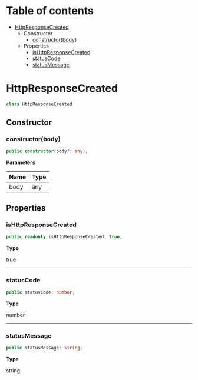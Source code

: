 # Table of contents

* [HttpResponseCreated][ClassDeclaration-21]
    * Constructor
        * [constructor(body)][Constructor-18]
    * Properties
        * [isHttpResponseCreated][PropertyDeclaration-44]
        * [statusCode][PropertyDeclaration-45]
        * [statusMessage][PropertyDeclaration-46]

# HttpResponseCreated

```typescript
class HttpResponseCreated
```
## Constructor

### constructor(body)

```typescript
public constructor(body?: any);
```

**Parameters**

| Name | Type |
| ---- | ---- |
| body | any  |

## Properties

### isHttpResponseCreated

```typescript
public readonly isHttpResponseCreated: true;
```

**Type**

true

----------

### statusCode

```typescript
public statusCode: number;
```

**Type**

number

----------

### statusMessage

```typescript
public statusMessage: string;
```

**Type**

string

[ClassDeclaration-21]: httpresponsecreated.md#httpresponsecreated
[Constructor-18]: httpresponsecreated.md#constructorbody
[PropertyDeclaration-44]: httpresponsecreated.md#ishttpresponsecreated
[PropertyDeclaration-45]: httpresponsecreated.md#statuscode
[PropertyDeclaration-46]: httpresponsecreated.md#statusmessage
